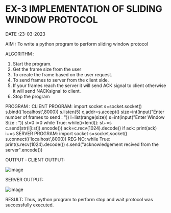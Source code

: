 # EX-3 IMPLEMENTATION OF SLIDING WINDOW PROTOCOL

DATE :23-03-2023

AIM :
To write a python program to perform sliding window protocol

ALGORITHM :
1. Start the program.
2. Get the frame size from the user
3. To create the frame based on the user request.
4. To send frames to server from the client side.
5. If your frames reach the server it will send ACK signal to client otherwise it will send NACKsignal to client.
6. Stop the program


PROGRAM :
CLIENT PROGRAM:
import socket
s=socket.socket()
s.bind(('localhost',8000))
s.listen(5)
c,addr=s.accept()
size=int(input("Enter number of frames to send : "))
l=list(range(size))
s=int(input("Enter Window Size : "))
st=0
i=0
while True:
 while(i<len(l)):
 st+=s
 c.send(str(l[i:st]).encode())
 ack=c.recv(1024).decode()
 if ack:
 print(ack)
 i+=s
SERVER PROGRAM:
import socket
s=socket.socket()
s.connect(('localhost',8000))
REG NO:
while True:
 print(s.recv(1024).decode())
 s.send("acknowledgement recived from the server".encode())

OUTPUT :
CLIENT OUTPUT:

![image](https://github.com/sujathamohankumar/EX-3/assets/119429483/85cbce6d-9940-48c3-99a3-f18fbf54111d)

SERVER OUTPUT:

![image](https://github.com/sujathamohankumar/EX-3/assets/119429483/8d910353-8929-4540-bd45-1ccb188b22d3)

RESULT:
Thus, python program to perform stop and wait protocol was successfully executed.


